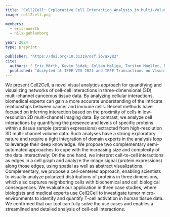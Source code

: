 ```yaml
---
title: "Cell2Cell: Explorative Cell Interaction Analysis in Multi-Volumetric Tissue Data"
image: cell2cell.png

members:
  - eric-moerth
  - nils-gehlenborg

year: 2024
type: preprint

publisher: "https://doi.org/10.31219/osf.io/axy82"
cite:
  authors: " Eric Mörth, Kevin Sidak, Zoltan Maliga, Torsten Moeller, Nils Gehlenborg, Peter Sorger, Hanspeter Pfister, Johanna Beyer, and Robert Krüger"
  published: "Accepted at IEEE VIS 2024 and IEEE Transactions on Visualization and Computer Graphics."
---
```


We present Cell2Cell, a novel visual analytics approach for quantifying and visualizing networks of cell-cell interactions in three-dimensional (3D) multi-channel cancerous tissue data. By analyzing cellular interactions, biomedical experts can gain a more accurate understanding of the intricate relationships between cancer and immune cells. Recent methods have focused on inferring interaction based on the proximity of cells in low-resolution 2D multi-channel imaging data. By contrast, we analyze cell interactions by quantifying the presence and levels of specific proteins within a tissue sample (protein expressions) extracted from high-resolution 3D multi-channel volume data. Such analyses have a strong exploratory nature and require a tight integration of domain experts in the analysis loop to leverage their deep knowledge. We propose two complementary semi-automated approaches to cope with the increasing size and complexity of the data interactively: On the one hand, we interpret cell-to-cell interactions as edges in a cell graph and analyze the image signal (protein expressions) along those edges, using spatial as well as abstract visualizations. Complementary, we propose a cell-centered approach, enabling scientists to visually analyze polarized distributions of proteins in three dimensions, which also captures neighboring cells with biochemical and cell biological consequences. We evaluate our application in three case studies, where biologists and medical experts use Cell2Cell to investigate tumor micro-environments to identify and quantify T-cell activation in human tissue data. We confirmed that our tool can fully solve the use cases and enables a streamlined and detailed analysis of cell-cell interactions.

